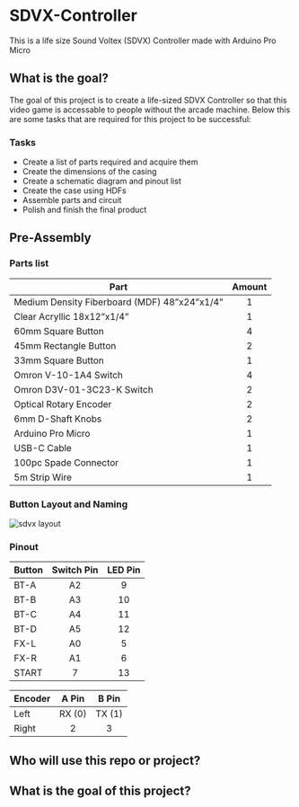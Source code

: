 # SDVX-Controller
This is a life size Sound Voltex (SDVX) Controller made with Arduino Pro Micro

## What is the goal?
The goal of this project is to create a life-sized SDVX Controller so that this video game is accessable to people without the arcade machine. Below this are some tasks that are required for this project to be successful: 

### Tasks
- Create a list of parts required and acquire them
- Create the dimensions of the casing
- Create a schematic diagram and pinout list
- Create the case using HDFs
- Assemble parts and circuit 
- Polish and finish the final product

## Pre-Assembly

### Parts list
| Part | Amount |
| ----------- | :-----------: |
| Medium Density Fiberboard (MDF) 48”x24”x1/4” | 1 | 
|  Clear Acryllic 18x12”x1/4” | 1 |
| 60mm Square Button | 4 |
| 45mm Rectangle Button | 2 |
| 33mm Square Button | 1 |
| Omron V-10-1A4 Switch | 4 |
| Omron D3V-01-3C23-K Switch | 2 |
| Optical Rotary Encoder | 2 |
| 6mm D-Shaft Knobs | 2 |
| Arduino Pro Micro | 1 |
| USB-C Cable  | 1 |
| 100pc Spade Connector | 1 |
| 5m Strip Wire | 1 |

### Button Layout and Naming
![sdvx layout](https://user-images.githubusercontent.com/67884995/209450498-75a98e8d-c59a-4119-a280-958cf7c1a38d.png)

### Pinout 
| Button | Switch Pin | LED Pin |
| ------ | :--------: | :-----: |
| BT-A | A2 | 9 |
| BT-B | A3 | 10 |
| BT-C | A4 | 11 |
| BT-D | A5 | 12 |
| FX-L | A0 | 5 |
| FX-R | A1 | 6 |
| START | 7 | 13 |

| Encoder | A Pin | B Pin |
| ------- | :----: | :----: |
| Left | RX (0) | TX (1) |
| Right | 2 | 3 |
## Who will use this repo or project?


## What is the goal of this project?

